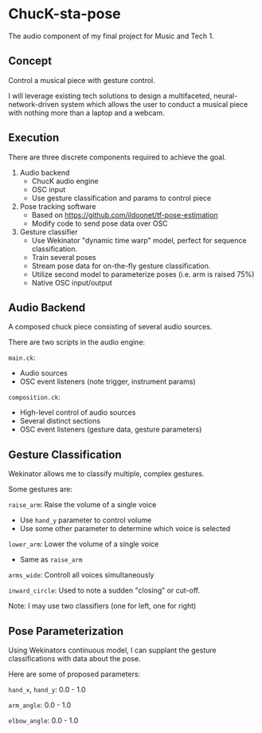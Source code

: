 # ChucK-sta-pose
The audio component of my final project for Music and Tech 1.

## Concept
Control a musical piece with gesture control. 

I will leverage existing tech solutions to design a multifaceted, neural-network-driven system which allows the user to conduct a musical piece with nothing more than a laptop and a webcam.

## Execution
There are three discrete components required to achieve the goal.

1. Audio backend
    * ChucK audio engine
    * OSC input
    * Use gesture classification and params to control piece
2. Pose tracking software
    * Based on https://github.com/ildoonet/tf-pose-estimation
    * Modify code to send pose data over OSC
3. Gesture classifier
    * Use Wekinator "dynamic time warp" model, perfect for sequence classification.
    * Train several poses
    * Stream pose data for on-the-fly gesture classification.
    * Utilize second model to parameterize poses (i.e. arm is raised 75%)
    * Native OSC input/output
   
## Audio Backend
A composed chuck piece consisting of several audio sources.

There are two scripts in the audio engine:

`main.ck`: 
* Audio sources
* OSC event listeners (note trigger, instrument params)
    
`composition.ck`: 
* High-level control of audio sources
* Several distinct sections
* OSC event listeners (gesture data, gesture parameters)
   
## Gesture Classification
Wekinator allows me to classify multiple, complex gestures.

Some gestures are:

`raise_arm`: Raise the volume of a single voice
* Use `hand_y` parameter to control volume
* Use some other parameter to determine which voice is selected

`lower_arm`: Lower the volume of a single voice
* Same as `raise_arm`

`arms_wide`: Controll all voices simultaneously

`inward_circle`: Used to note a sudden "closing" or cut-off.

Note: I may use two classifiers (one for left, one for right)


## Pose Parameterization
Using Wekinators continuous model, I can supplant the gesture classifications with data about the pose.

Here are some of proposed parameters:

`hand_x`, `hand_y`: 0.0 - 1.0

`arm_angle`: 0.0 - 1.0

`elbow_angle`: 0.0 - 1.0
